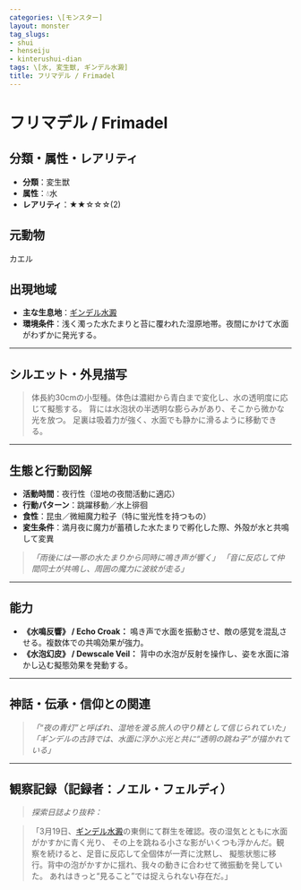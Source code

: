 ```yaml
---
categories: \[モンスター]
layout: monster
tag_slugs:
- shui
- henseiju
- kinterushui-dian
tags: \[水, 変生獣, ギンデル水澱]
title: フリマデル / Frimadel
---
```


# フリマデル / Frimadel

## 分類・属性・レアリティ

* **分類**：変生獣
* **属性**：💧水
* **レアリティ**：★★☆☆☆(2)

## 元動物

カエル

## 出現地域

* **主な生息地**：[ギンデル水澱](../place/gindel_pond.md)
* **環境条件**：浅く濁った水たまりと苔に覆われた湿原地帯。夜間にかけて水面がわずかに発光する。

---

## シルエット・外見描写

> 体長約30cmの小型種。体色は濃紺から青白まで変化し、水の透明度に応じて擬態する。
> 背には水泡状の半透明な膨らみがあり、そこから微かな光を放つ。
> 足裏は吸着力が強く、水面でも静かに滑るように移動できる。

---

## 生態と行動図解

* **活動時間**：夜行性（湿地の夜間活動に適応）
* **行動パターン**：跳躍移動／水上徘徊
* **食性**：昆虫／微細魔力粒子（特に蛍光性を持つもの）
* **変生条件**：満月夜に魔力が蓄積した水たまりで孵化した際、外殻が水と共鳴して変異

> *「雨後には一帯の水たまりから同時に鳴き声が響く」*
> *「音に反応して仲間同士が共鳴し、周囲の魔力に波紋が走る」*

---

## 能力

* **《水鳴反響》 / Echo Croak：** 鳴き声で水面を振動させ、敵の感覚を混乱させる。複数体での共鳴効果が強力。
* **《水泡幻皮》 / Dewscale Veil：** 背中の水泡が反射を操作し、姿を水面に溶かし込む擬態効果を発動する。

---

## 神話・伝承・信仰との関連

> *「“夜の青灯”と呼ばれ、湿地を渡る旅人の守り精として信じられていた」*
> *「ギンデルの古詩では、水面に浮かぶ光と共に“透明の跳ね子”が描かれている」*

---

## 観察記録（記録者：ノエル・フェルディ）

> *探索日誌より抜粋：*

> 「3月19日、[ギンデル水澱](../place/gindel_pond.md)の東側にて群生を確認。夜の湿気とともに水面がかすかに青く光り、
> その上を跳ねる小さな影がいくつも浮かんだ。観察を続けると、足音に反応して全個体が一斉に沈黙し、
> 擬態状態に移行。背中の泡がかすかに揺れ、我々の動きに合わせて微振動を発していた。
> あれはきっと“見ること”では捉えられない存在だ。」